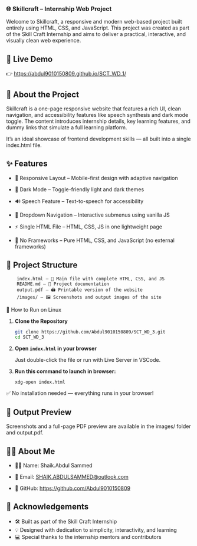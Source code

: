### 🌐 Skillcraft – Internship Web Project

Welcome to Skillcraft, a responsive and modern web-based project built entirely using HTML, CSS, and JavaScript. This project was created as part of the Skill Craft Internship and aims to deliver a practical, interactive, and visually clean web experience.

## 🔗 Live Demo

👉 https://abdul9010150809.github.io/SCT_WD_1/

## 📖 About the Project

Skillcraft is a one-page responsive website that features a rich UI, clean navigation, and accessibility features like speech synthesis and dark mode toggle. The content introduces internship details, key learning features, and dummy links that simulate a full learning platform.

It’s an ideal showcase of frontend development skills — all built into a single index.html file.

## ✨ Features

   * 📱 Responsive Layout – Mobile-first design with adaptive navigation

   * 🌙 Dark Mode – Toggle-friendly light and dark themes

   * 🔊 Speech Feature – Text-to-speech for accessibility

   * 📂 Dropdown Navigation – Interactive submenus using vanilla JS

   * ⚡ Single HTML File – HTML, CSS, JS in one lightweight page

   * 🎯 No Frameworks – Pure HTML, CSS, and JavaScript (no external frameworks)

## 📁 Project Structure

```
	index.html – 🧱 Main file with complete HTML, CSS, and JS
	README.md – 📘 Project documentation
	output.pdf – 🖨️ Printable version of the website
	/images/ – 🖼️ Screenshots and output images of the site
```

🚀 How to Run on Linux

1. **Clone the Repository**

   ```bash
   git clone https://github.com/Abdul9010150809/SCT_WD_3.git
   cd SCT_WD_3
   ```

2. **Open `index.html` in your browser**

   Just double-click the file or run with Live Server in VSCode.
   
3. **Run this command to launch in browser:**
	
	```
	xdg-open index.html
	```
	
✅ No installation needed — everything runs in your browser!

## 📸 Output Preview

Screenshots and a full-page PDF preview are available in the images/ folder and output.pdf.

## 🙋‍♂️ About Me

   * 🧑‍💻 Name: Shaik.Abdul Sammed
   
   * 📧 Email: SHAIK.ABDULSAMMED@outlook.com
   
   * 🔗 GitHub: https://github.com/Abdul9010150809

## 🙏 Acknowledgements

* 🛠️ Built as part of the Skill Craft Internship
* 💡 Designed with dedication to simplicity, interactivity, and learning
* 💻 Special thanks to the internship mentors and contributors


